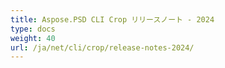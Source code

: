 ```yaml
---
title: Aspose.PSD CLI Crop リリースノート - 2024
type: docs
weight: 40
url: /ja/net/cli/crop/release-notes-2024/
---
```

